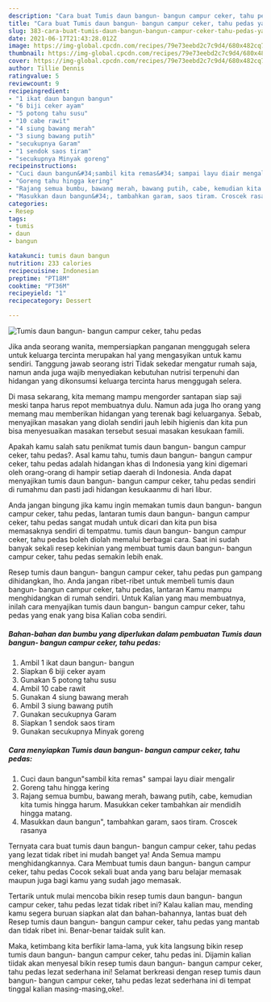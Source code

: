 ```yaml
---
description: "Cara buat Tumis daun bangun- bangun campur ceker, tahu pedas yang lezat Untuk Jualan"
title: "Cara buat Tumis daun bangun- bangun campur ceker, tahu pedas yang lezat Untuk Jualan"
slug: 383-cara-buat-tumis-daun-bangun-bangun-campur-ceker-tahu-pedas-yang-lezat-untuk-jualan
date: 2021-06-17T21:43:28.012Z
image: https://img-global.cpcdn.com/recipes/79e73eebd2c7c9d4/680x482cq70/tumis-daun-bangun-bangun-campur-ceker-tahu-pedas-foto-resep-utama.jpg
thumbnail: https://img-global.cpcdn.com/recipes/79e73eebd2c7c9d4/680x482cq70/tumis-daun-bangun-bangun-campur-ceker-tahu-pedas-foto-resep-utama.jpg
cover: https://img-global.cpcdn.com/recipes/79e73eebd2c7c9d4/680x482cq70/tumis-daun-bangun-bangun-campur-ceker-tahu-pedas-foto-resep-utama.jpg
author: Tillie Dennis
ratingvalue: 5
reviewcount: 9
recipeingredient:
- "1 ikat daun bangun bangun"
- "6 biji ceker ayam"
- "5 potong tahu susu"
- "10 cabe rawit"
- "4 siung bawang merah"
- "3 siung bawang putih"
- "secukupnya Garam"
- "1 sendok saos tiram"
- "secukupnya Minyak goreng"
recipeinstructions:
- "Cuci daun bangun&#34;sambil kita remas&#34; sampai layu diair mengalir"
- "Goreng tahu hingga kering"
- "Rajang semua bumbu, bawang merah, bawang putih, cabe, kemudian kita tumis hingga harum. Masukkan ceker tambahkan air mendidih hingga matang."
- "Masukkan daun bangun&#34;, tambahkan garam, saos tiram. Croscek rasanya"
categories:
- Resep
tags:
- tumis
- daun
- bangun

katakunci: tumis daun bangun 
nutrition: 233 calories
recipecuisine: Indonesian
preptime: "PT18M"
cooktime: "PT36M"
recipeyield: "1"
recipecategory: Dessert

---
```



![Tumis daun bangun- bangun campur ceker, tahu pedas](https://img-global.cpcdn.com/recipes/79e73eebd2c7c9d4/680x482cq70/tumis-daun-bangun-bangun-campur-ceker-tahu-pedas-foto-resep-utama.jpg)

Jika anda seorang wanita, mempersiapkan panganan menggugah selera untuk keluarga tercinta merupakan hal yang mengasyikan untuk kamu sendiri. Tanggung jawab seorang istri Tidak sekedar mengatur rumah saja, namun anda juga wajib menyediakan kebutuhan nutrisi terpenuhi dan hidangan yang dikonsumsi keluarga tercinta harus menggugah selera.

Di masa  sekarang, kita memang mampu mengorder santapan siap saji meski tanpa harus repot membuatnya dulu. Namun ada juga lho orang yang memang mau memberikan hidangan yang terenak bagi keluarganya. Sebab, menyajikan masakan yang diolah sendiri jauh lebih higienis dan kita pun bisa menyesuaikan masakan tersebut sesuai masakan kesukaan famili. 



Apakah kamu salah satu penikmat tumis daun bangun- bangun campur ceker, tahu pedas?. Asal kamu tahu, tumis daun bangun- bangun campur ceker, tahu pedas adalah hidangan khas di Indonesia yang kini digemari oleh orang-orang di hampir setiap daerah di Indonesia. Anda dapat menyajikan tumis daun bangun- bangun campur ceker, tahu pedas sendiri di rumahmu dan pasti jadi hidangan kesukaanmu di hari libur.

Anda jangan bingung jika kamu ingin memakan tumis daun bangun- bangun campur ceker, tahu pedas, lantaran tumis daun bangun- bangun campur ceker, tahu pedas sangat mudah untuk dicari dan kita pun bisa memasaknya sendiri di tempatmu. tumis daun bangun- bangun campur ceker, tahu pedas boleh diolah memalui berbagai cara. Saat ini sudah banyak sekali resep kekinian yang membuat tumis daun bangun- bangun campur ceker, tahu pedas semakin lebih enak.

Resep tumis daun bangun- bangun campur ceker, tahu pedas pun gampang dihidangkan, lho. Anda jangan ribet-ribet untuk membeli tumis daun bangun- bangun campur ceker, tahu pedas, lantaran Kamu mampu menghidangkan di rumah sendiri. Untuk Kalian yang mau membuatnya, inilah cara menyajikan tumis daun bangun- bangun campur ceker, tahu pedas yang enak yang bisa Kalian coba sendiri.

<!--inarticleads1-->

##### Bahan-bahan dan bumbu yang diperlukan dalam pembuatan Tumis daun bangun- bangun campur ceker, tahu pedas:

1. Ambil 1 ikat daun bangun- bangun
1. Siapkan 6 biji ceker ayam
1. Gunakan 5 potong tahu susu
1. Ambil 10 cabe rawit
1. Gunakan 4 siung bawang merah
1. Ambil 3 siung bawang putih
1. Gunakan secukupnya Garam
1. Siapkan 1 sendok saos tiram
1. Gunakan secukupnya Minyak goreng




<!--inarticleads2-->

##### Cara menyiapkan Tumis daun bangun- bangun campur ceker, tahu pedas:

1. Cuci daun bangun&#34;sambil kita remas&#34; sampai layu diair mengalir
1. Goreng tahu hingga kering
1. Rajang semua bumbu, bawang merah, bawang putih, cabe, kemudian kita tumis hingga harum. Masukkan ceker tambahkan air mendidih hingga matang.
1. Masukkan daun bangun&#34;, tambahkan garam, saos tiram. Croscek rasanya




Ternyata cara buat tumis daun bangun- bangun campur ceker, tahu pedas yang lezat tidak ribet ini mudah banget ya! Anda Semua mampu menghidangkannya. Cara Membuat tumis daun bangun- bangun campur ceker, tahu pedas Cocok sekali buat anda yang baru belajar memasak maupun juga bagi kamu yang sudah jago memasak.

Tertarik untuk mulai mencoba bikin resep tumis daun bangun- bangun campur ceker, tahu pedas lezat tidak ribet ini? Kalau kalian mau, mending kamu segera buruan siapkan alat dan bahan-bahannya, lantas buat deh Resep tumis daun bangun- bangun campur ceker, tahu pedas yang mantab dan tidak ribet ini. Benar-benar taidak sulit kan. 

Maka, ketimbang kita berfikir lama-lama, yuk kita langsung bikin resep tumis daun bangun- bangun campur ceker, tahu pedas ini. Dijamin kalian tiidak akan menyesal bikin resep tumis daun bangun- bangun campur ceker, tahu pedas lezat sederhana ini! Selamat berkreasi dengan resep tumis daun bangun- bangun campur ceker, tahu pedas lezat sederhana ini di tempat tinggal kalian masing-masing,oke!.

